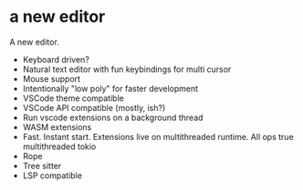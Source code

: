 # a new editor

A new editor.
- Keyboard driven?
- Natural text editor with fun keybindings for multi cursor
- Mouse support
- Intentionally "low poly" for faster development
- VSCode theme compatible
- VSCode API compatible (mostly, ish?)
- Run vscode extensions on a background thread
- WASM extensions
- Fast. Instant start. Extensions live on multithreaded runtime. All ops true multithreaded tokio
- Rope
- Tree sitter
- LSP compatible
